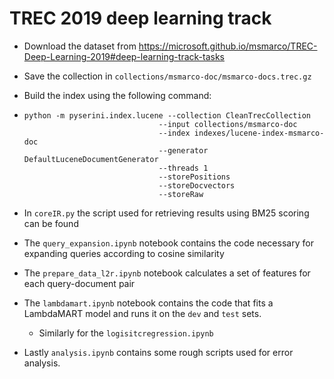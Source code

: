 # TREC 2019 deep learning track

* Download the dataset from https://microsoft.github.io/msmarco/TREC-Deep-Learning-2019#deep-learning-track-tasks
* Save the collection in `collections/msmarco-doc/msmarco-docs.trec.gz`
* Build the index using the following command:
* ```shell
  python -m pyserini.index.lucene --collection CleanTrecCollection 
                                --input collections/msmarco-doc
                                --index indexes/lucene-index-msmarco-doc
                                --generator DefaultLuceneDocumentGenerator
                                --threads 1
                                --storePositions
                                --storeDocvectors
                                --storeRaw
  ```

* In `coreIR.py` the script used for retrieving results using BM25 scoring can be found
* The `query_expansion.ipynb` notebook contains the code necessary for expanding queries according to cosine similarity
* The `prepare_data_l2r.ipynb` notebook calculates a set of features for each query-document pair
* The `lambdamart.ipynb` notebook contains the code that fits a LambdaMART model and runs it on the `dev` and `test` sets.
  * Similarly for the `logisitcregression.ipynb`
* Lastly `analysis.ipynb` contains some rough scripts used for error analysis.